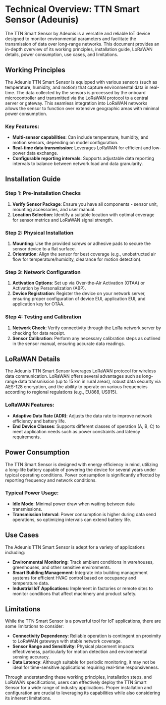 # Technical Overview: TTN Smart Sensor (Adeunis)

The TTN Smart Sensor by Adeunis is a versatile and reliable IoT device designed to monitor environmental parameters and facilitate the transmission of data over long-range networks. This document provides an in-depth overview of its working principles, installation guide, LoRaWAN details, power consumption, use cases, and limitations.

## Working Principles

The Adeunis TTN Smart Sensor is equipped with various sensors (such as temperature, humidity, and motion) that capture environmental data in real-time. The data collected by the sensors is processed by the onboard microcontroller and transmitted via the LoRaWAN protocol to a central server or gateway. This seamless integration into LoRaWAN networks allows the sensor to function over extensive geographic areas with minimal power consumption.

### Key Features:
- **Multi-sensor capabilities**: Can include temperature, humidity, and motion sensors, depending on model configuration.
- **Real-time data transmission**: Leverages LoRaWAN for efficient and low-power data exchange.
- **Configurable reporting intervals**: Supports adjustable data reporting intervals to balance between network load and data granularity.

## Installation Guide

### Step 1: Pre-Installation Checks
1. **Verify Sensor Package**: Ensure you have all components - sensor unit, mounting accessories, and user manual.
2. **Location Selection**: Identify a suitable location with optimal coverage for sensor metrics and LoRaWAN signal strength.

### Step 2: Physical Installation
1. **Mounting**: Use the provided screws or adhesive pads to secure the sensor device to a flat surface.
2. **Orientation**: Align the sensor for best coverage (e.g., unobstructed air flow for temperature/humidity, clearance for motion detection).

### Step 3: Network Configuration
1. **Activation Options**: Set up via Over-the-Air Activation (OTAA) or Activation by Personalization (ABP).
2. **Device Registration**: Register the device on your network server, ensuring proper configuration of device EUI, application EUI, and application key for OTAA.

### Step 4: Testing and Calibration
1. **Network Check**: Verify connectivity through the LoRa network server by checking for data receipt.
2. **Sensor Calibration**: Perform any necessary calibration steps as outlined in the sensor manual, ensuring accurate data readings.

## LoRaWAN Details

The Adeunis TTN Smart Sensor leverages LoRaWAN protocol for wireless data communication. LoRaWAN offers several advantages such as long-range data transmission (up to 15 km in rural areas), robust data security via AES-128 encryption, and the ability to operate on various frequencies according to regional regulations (e.g., EU868, US915).

### LoRaWAN Features:
- **Adaptive Data Rate (ADR)**: Adjusts the data rate to improve network efficiency and battery life.
- **End Device Classes**: Supports different classes of operation (A, B, C) to meet application needs such as power constraints and latency requirements.

## Power Consumption

The TTN Smart Sensor is designed with energy efficiency in mind, utilizing a long-life battery capable of powering the device for several years under typical operating conditions. Power consumption is significantly affected by reporting frequency and network conditions.

### Typical Power Usage:
- **Idle Mode**: Minimal power draw when waiting between data transmissions.
- **Transmission Interval**: Power consumption is higher during data send operations, so optimizing intervals can extend battery life.

## Use Cases

The Adeunis TTN Smart Sensor is adept for a variety of applications including:

- **Environmental Monitoring**: Track ambient conditions in warehouses, greenhouses, and other sensitive environments.
- **Smart Building Management**: Integrate into building management systems for efficient HVAC control based on occupancy and temperature data.
- **Industrial IoT Applications**: Implement in factories or remote sites to monitor conditions that affect machinery and product safety.

## Limitations

While the TTN Smart Sensor is a powerful tool for IoT applications, there are some limitations to consider:

- **Connectivity Dependency**: Reliable operation is contingent on proximity to LoRaWAN gateways with stable network coverage.
- **Sensor Range and Sensitivity**: Physical placement impacts effectiveness, particularly for motion detection and environmental sensing accuracy.
- **Data Latency**: Although suitable for periodic monitoring, it may not be ideal for time-sensitive applications requiring real-time responsiveness.

Through understanding these working principles, installation steps, and LoRaWAN specifications, users can effectively deploy the TTN Smart Sensor for a wide range of industry applications. Proper installation and configuration are crucial to leveraging its capabilities while also considering its inherent limitations.